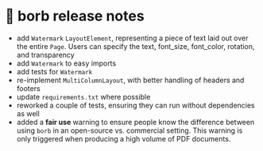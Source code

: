 
# :mega: borb release notes

- add `Watermark` `LayoutElement`, representing a piece of text laid out over the entire `Page`. Users can specify the text, font_size, font_color, rotation, and transparency
- add `Watermark` to easy imports
- add tests for `Watermark`
- re-implement `MultiColumnLayout`, with better handling of headers and footers
- update `requirements.txt` where possible
- reworked a couple of tests, ensuring they can run without dependencies as well
- added a **fair use** warning to ensure people know the difference between using `borb` in an open-source vs. commercial setting. This warning is only triggered when producing a high volume of PDF documents.
